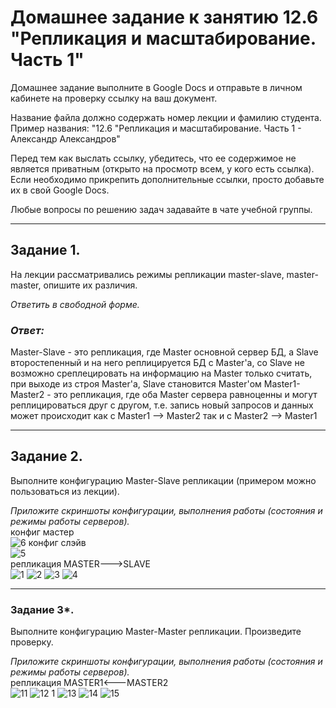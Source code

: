 # Домашнее задание к занятию 12.6 "Репликация и масштабирование. Часть 1"
Домашнее задание выполните в Google Docs и отправьте в личном кабинете на проверку ссылку на ваш документ.

Название файла должно содержать номер лекции и фамилию студента. Пример названия: "12.6 "Репликация и масштабирование. Часть 1 - Александр Александров"

Перед тем как выслать ссылку, убедитесь, что ее содержимое не является приватным (открыто на просмотр всем, у кого есть ссылка). Если необходимо прикрепить дополнительные ссылки, просто добавьте их в свой Google Docs.

Любые вопросы по решению задач задавайте в чате учебной группы.

---

## Задание 1.

На лекции рассматривались режимы репликации master-slave, master-master, опишите их различия.

*Ответить в свободной форме.*

### _Ответ:_
Master-Slave - это репликация, где Master основной сервер БД, а Slave второстепенный и на него реплицируется БД с Master'a, со Slave не возможно среплецировать на информацию на Master только считать, при выходе из строя Master'a, Slave становится Master'ом
Master1-Master2 - это репликация, где оба Мaster сервера равноценны и могут реплицироваться друг с другом, т.е. запись новый запросов и данных может происходит как с Master1 --> Master2 так и с Master2 --> Master1

---

## Задание 2.

Выполните конфигурацию Master-Slave репликации (примером можно пользоваться из лекции).

*Приложите скриншоты конфигурации, выполнения работы (состояния и режимы работы серверов).*  
конфиг мастер  
![6](https://user-images.githubusercontent.com/95753192/197418055-1e4a8f4f-5241-4618-b34b-12f560798127.png)
конфиг слэйв  
![5](https://user-images.githubusercontent.com/95753192/197418062-b4cbb9dc-5754-4adf-a1db-61d4e72b977f.png)  
репликация MASTER--->SLAVE  
![1](https://user-images.githubusercontent.com/95753192/197418101-4a306e3a-3127-4ef9-8af9-9d0453a288a2.png)
![2](https://user-images.githubusercontent.com/95753192/197418143-fe64c587-7bdc-4062-aa04-ee8bf75d161f.png)
![3](https://user-images.githubusercontent.com/95753192/197418148-74e64229-0bb7-4178-9c10-60695cddba57.png)
![4](https://user-images.githubusercontent.com/95753192/197418152-f36977a7-0b60-485f-abdb-830b281eaccf.png)

---

### Задание 3*. 

Выполните конфигурацию Master-Master репликации. Произведите проверку.

*Приложите скриншоты конфигурации, выполнения работы (состояния и режимы работы серверов).*  
репликация MASTER1<---MASTER2  
![11](https://user-images.githubusercontent.com/95753192/197418319-1f4060e4-6a54-4216-8cd2-bc2928cec0fb.png)
![12 1](https://user-images.githubusercontent.com/95753192/197418387-fc111958-4d67-4e6e-834b-d9514e790276.png)
![13](https://user-images.githubusercontent.com/95753192/197418419-42c73e08-8ce9-47fb-8e6e-66ee62e81e33.png)
![14](https://user-images.githubusercontent.com/95753192/197418422-37fdd47c-8a07-4a80-809a-929189aed177.png)
![15](https://user-images.githubusercontent.com/95753192/197418424-aa855399-d9fe-440d-9c77-210d66532374.png)

